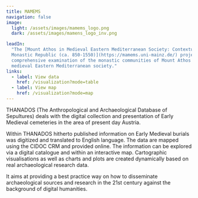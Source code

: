 ```yaml
---
title: MAMEMS
navigation: false
image:
  light: /assets/images/mamems_logo.png
  dark: /assets/images/mamens_logo_inv.png

leadIn:
  "The [Mount Athos in Medieval Eastern Mediterranean Society: Contextualizing the History of a
  Monastic Republic (ca. 850-1550)](https://mamems.uni-mainz.de/) project will constitute the first
  comprehensive examination of the monastic communities of Mount Athos as independent actors in
  medieval Eastern Mediterranean society."
links:
  - label: View data
    href: /visualization?mode=table
  - label: View map
    href: /visualization?mode=map
---
```


THANADOS (The Anthropological and Archaeological Database of Sepultures) deals with the digital
collection and presentation of Early Medieval cemeteries in the area of present day Austria.

Within THANADOS hitherto published information on Early Medieval burials was digitized and
translated to English language. The data are mapped using the CIDOC CRM and provided online. The
information can be explored via a digital catalogue and within an interactive map. Cartographic
visualisations as well as charts and plots are created dynamically based on real archaeological
research data.

It aims at providing a best practice way on how to disseminate archaeological sources and research
in the 21st century against the background of digital humanities.

